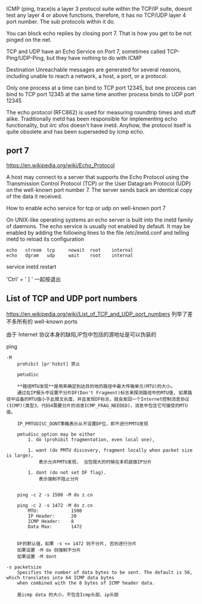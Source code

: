 ICMP (ping, trace)is a layer 3 protocol suite within the TCP/IP suite, doesnt test any layer 4 or above functions, therefore, it has no TCP/UDP layer 4 port number. The sub protocols within it do. 

You can block echo replies by closing port 7. That is how you get to be not pinged on the net.

TCP and UDP have an Echo Service on Port 7, sometimes called TCP-Ping/UDP-Ping, but they have nothing to do with ICMP


Destination Unreachable messages are generated for several reasons, including unable to reach a network, a host, a port, or a protocol.

 Only one process at a time can bind to TCP port 12345, but one process can bind to TCP port 12345 at the same time another process binds to UDP port 12345



The echo protocol (RFC862) is used for measuring roundtrip times and stuff alike. Traditionally inetd has been responsible for implementing echo functionality, but iirc sfos doesn't have inetd. Anyhow, the protocol itself is quite obsolete and has been superseded by icmp echo.


## port 7

https://en.wikipedia.org/wiki/Echo_Protocol


A host may connect to a server that supports the Echo Protocol using the Transmission Control Protocol (TCP) or the User Datagram Protocol (UDP) on the well-known port number 7. The server sends back an identical copy of the data it received.

How to enable echo service for tcp or udp on well-known port 7

On UNIX-like operating systems an echo server is built into the inetd family of daemons. The echo service is usually not enabled by default. It may be enabled by adding the following lines to the file /etc/inetd.conf and telling inetd to reload its configuration

```
echo   stream  tcp     nowait  root    internal
echo   dgram   udp     wait    root    internal
```

service inetd restart

'Ctrl' +  ' ] ' 一起按退出



## List of TCP and UDP port numbers
https://en.wikipedia.org/wiki/List_of_TCP_and_UDP_port_numbers
列举了差不多所有的 well-known ports



由于 Internet 协议本身的缺陷,IP包中包括的源地址是可以伪装的


ping 

    -M
        prohibit [prˈhɪbɪt] 禁止

        pmtudisc

        **路径MTU发现**是用来确定到达目的地的路径中最大传输单元(MTU)的大小。
        通过在IP报头中设置不分片DF(Don't Fragment)标志来探测路径中的MTU值, 如果路径中设备的MTU值小于此报文长度，并且发现DF标志，就会发回一个Internet控制消息协议(ICMP)(类型3、代码4需要分片的消息ICMP_FRAG_NEEDED)，消息中包含它可接受的MTU值。

        IP_PMTUDISC_DONT策略表示从不设置DF位，即不进行PMTU发现

        pmtudisc_option may be either 
            1. do (prohibit fragmentation, even local one), 

            1. want (do PMTU discovery, fragment locally when packet size is large), 
                表示允许PMTU发现， 当包很大的时候在本机就做IP分片

            1. dont (do not set DF flag).
                表示强制不阻止分片


        ping -c 2 -s 1500 -M do z.cn
        
        ping -c 2 -s 1472 -M do z.cn
            MTU:            1500
            IP Header:      20
            ICMP Header:    8
            Data Max:       1472


        DF的默认值，如果 -s <= 1472 则不分片, 否则进行分片
        如果设置 -M do 则强制不分片
        如果设置 -M dont 

    -s packetsize
        Specifies the number of data bytes to be sent. The default is 56, which translates into 64 ICMP data bytes
        when combined with the 8 bytes of ICMP header data.

        是icmp data 的大小，不包含Icmp头部、ip头部 



